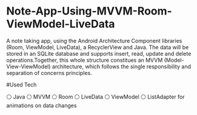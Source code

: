 # Note-App-Using-MVVM-Room-ViewModel-LiveData 

A note taking app, using the Android Architecture Component libraries (Room, ViewModel, LiveData), a RecyclerView and Java. The data will be stored in an SQLite database and supports insert, read, update and delete operations.Together, this whole structure constitues an MVVM (Model-View-ViewModel) architecture, which follows the single responsibility and separation of concerns principles.

#Used Tech

⚪️ Java
⚪️ MVVM
⚪️ Room
⚪️ LiveData
⚪️ ViewModel
⚪️ ListAdapter for animations on data changes
